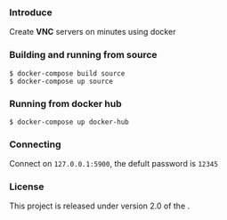 ### Introduce

Create **VNC** servers on minutes using docker

### Building and running from source

	$ docker-compose build source
	$ docker-compose up source

### Running from docker hub

	$ docker-compose up docker-hub

### Connecting 

Connect on `127.0.0.1:5900`, the defult password is `12345`

### License
This project is released under version 2.0 of the [](http://www.apache.org/licenses/LICENSE-2.0).